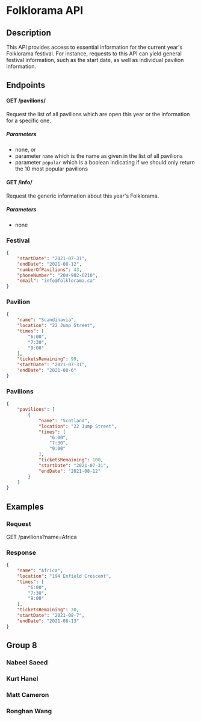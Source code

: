 # Folklorama API 

## Description 

This API provides access to essential information for the current year's Folklorama festival. For instance, requests to this API can yield general festival information, such as the start date, as well as individual pavilion information.

## Endpoints 

#### GET /pavilions/
Request the list of all pavilions which are open this year or the information for a specific one.  

##### Parameters
- none, or
- parameter `name` which is the name as given in the list of all pavilions
- parameter `popular` which is a boolean indicating if we should only return the 10 most popular pavilions

#### GET /info/
Request the generic information about this year's Folklorama.

##### Parameters
- none

### Festival
```json
{
    "startDate": "2021-07-31",
    "endDate": "2021-08-12",
    "numberOfPavilions": 43,
    "phoneNumber": "204-982-6210",
    "email": "info@folklorama.ca"
}
```

### Pavilion
```json
{
    "name": "Scandinavia",
    "location": "22 Jump Street",
    "times": [
        "6:00",
        "7:30",
        "9:00"
    ],
    "ticketsRemaining": 99,
    "startDate": "2021-07-31",
    "endDate": "2021-08-6"
}
``` 

### Pavilions 


```json
{
    "pavilions": [
        {
            "name": "Scotland",
            "location": "22 Jump Street",
            "times": [
                "6:00",
                "7:30",
                "9:00"
            ],
            "ticketsRemaining": 100,
            "startDate": "2021-07-31",
            "endDate": "2021-08-12"
        }
    ]
}
```


## Examples

### Request

GET /pavilions?name=Africa

### Response

```json
{
    "name": "Africa",
    "location": "194 Enfield Crescent",
    "times": [
        "6:00",
        "7:30",
        "9:00"
    ],
    "ticketsRemaining": 30,
    "startDate": "2021-08-7",
    "endDate": "2021-08-13"
}
```
## Group 8

### Nabeel Saeed
### Kurt Hanel
### Matt Cameron
### Ronghan Wang
        
